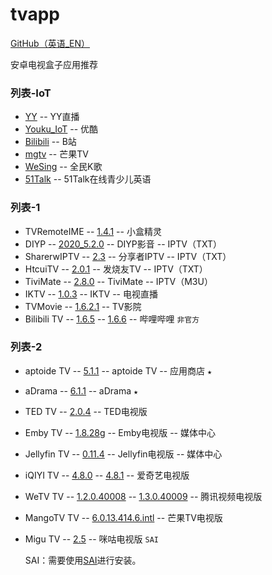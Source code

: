 # tvapp

[GitHub（英语_EN）](https://gitee.com/hhoyinn/tvapp/blob/main/README.github.md)

安卓电视盒子应用推荐

### 列表-IoT
- [YY](https://gitee.com/hhoyinn/tvapp/raw/main/iot/yy.apk) -- YY直播
- [Youku_IoT](https://gitee.com/hhoyinn/tvapp/raw/main/iot/youku_iot.apk) -- 优酷
- [Bilibili](https://gitee.com/hhoyinn/tvapp/raw/main/iot/bilibili.apk) -- B站
- [mgtv](https://gitee.com/hhoyinn/tvapp/raw/main/iot/mgtv.apk) -- 芒果TV
- [WeSing](https://gitee.com/hhoyinn/tvapp/raw/main/iot/wesing.apk) -- 全民K歌
- [51Talk](https://gitee.com/hhoyinn/tvapp/raw/main/iot/51talk.apk) -- 51Talk在线青少儿英语

### 列表-1
- TVRemoteIME -- [1.4.1](https://gitee.com/hhoyinn/tvapp/raw/main/list1/tvremoteime_1.4.1.apk) -- 小盒精灵
- DIYP -- [2020_5.2.0](https://gitee.com/hhoyinn/tvapp/raw/main/list1/diyp2020_5.2.0.apk) -- DIYP影音 -- IPTV（TXT）
- SharerwIPTV -- [2.3](https://gitee.com/hhoyinn/tvapp/raw/main/list1/sharerwiptv_2.3.apk) -- 分享者IPTV -- IPTV（TXT）
- HtcuiTV -- [2.0.1](https://gitee.com/hhoyinn/tvapp/raw/main/list1/htcuitv_2.0.1.apk) -- 发烧友TV -- IPTV（TXT）
- TiviMate -- [2.8.0](https://gitee.com/hhoyinn/tvapp/raw/main/list1/tivimate_2.8.0.apk) -- TiviMate -- IPTV（M3U）
- IKTV -- [1.0.3](https://gitee.com/hhoyinn/tvapp/raw/main/list1/iktv_1.0.3.apk) -- IKTV -- 电视直播
- TVMovie -- [1.6.2.1](https://gitee.com/hhoyinn/tvapp/raw/main/list1/tvmovie_1.6.2.1.apk) -- TV影院
- Bilibili TV -- [1.6.5](https://gitee.com/hhoyinn/tvapp/raw/main/list1/bilibilitv_1.6.5.apk) -- [1.6.6](https://gitee.com/hhoyinn/tvapp/raw/main/list1/bilibilitv_1.6.6.apk) -- 哔哩哔哩 `非官方` 

### 列表-2
- aptoide TV -- [5.1.1](https://gitee.com/hhoyinn/tvapp/raw/main/list2/aptoide_tv_5.1.1.apk) -- aptoide TV -- 应用商店 `★` 
- aDrama -- [6.1.1](https://gitee.com/hhoyinn/tvapp/raw/main/list2/adrama_6.1.1.apk) -- aDrama `★` 
- TED TV -- [2.0.4](https://gitee.com/hhoyinn/tvapp/raw/main/list2/ted_tv_2.0.4.apk) -- TED电视版
- Emby TV -- [1.8.28g](https://gitee.com/hhoyinn/tvapp/raw/main/list2/emby_tv_1.8.28g.apk) -- Emby电视版 -- 媒体中心
- Jellyfin TV -- [0.11.4](https://gitee.com/hhoyinn/tvapp/raw/main/list2/jellyfin_tv_0.11.4.apk) -- Jellyfin电视版 -- 媒体中心
- iQIYI TV -- [4.8.0](https://gitee.com/hhoyinn/tvapp/raw/main/list2/iqiyi_tv_4.8.0.apk) -- [4.8.1](https://gitee.com/hhoyinn/tvapp/raw/main/list2/iqiyi_tv_4.8.1.apk) -- 爱奇艺电视版
- WeTV TV -- [1.2.0.40008](https://gitee.com/hhoyinn/tvapp/raw/main/list2/wetv_tv_1.2.0.40008.apk) -- [1.3.0.40009](https://gitee.com/hhoyinn/tvapp/raw/main/list2/wetv_tv_1.3.0.40009.apk) -- 腾讯视频电视版
- MangoTV TV -- [6.0.13.414.6.intl](https://gitee.com/hhoyinn/tvapp/raw/main/list2/mgtv_tv_6.0.13.414.6.intl.apk) -- 芒果TV电视版
- Migu TV -- [2.5](https://gitee.com/hhoyinn/tvapp/raw/main/list2/migu_tv_2.5.zip) -- 咪咕电视版 `SAI` 


  SAI：需要使用[SAI](https://gitee.com/hhoyinn/tvapp/raw/main/sai_2.10_10_26_2019.apk)进行安装。

